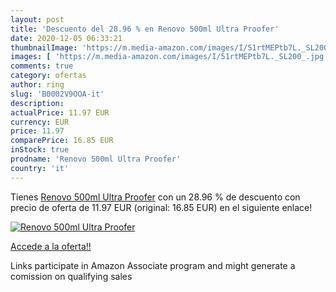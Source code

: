 ```yaml
---
layout: post
title: 'Descuento del 28.96 % en Renovo 500ml Ultra Proofer'
date: 2020-12-05 06:33:21
thumbnailImage: 'https://m.media-amazon.com/images/I/51rtMEPtb7L._SL200_.jpg'
images: [ 'https://m.media-amazon.com/images/I/51rtMEPtb7L._SL200_.jpg' ]
comments: true
category: ofertas
author: ring
slug: 'B0002V9OOA-it'
description:
actualPrice: 11.97 EUR
currency: EUR
price: 11.97
comparePrice: 16.85 EUR
inStock: true
prodname: 'Renovo 500ml Ultra Proofer'
country: 'it'
---
```


Tienes [Renovo 500ml Ultra Proofer](https://www.amazon.it/dp/B0002V9OOA/?tag=tolees00-21) con un 28.96 % de descuento con precio de oferta de 11.97 EUR (original: 16.85 EUR) en el siguiente enlace!

[![Renovo 500ml Ultra Proofer](https://m.media-amazon.com/images/I/51rtMEPtb7L._SL200_.jpg)](https://www.amazon.it/dp/B0002V9OOA/?tag=tolees00-21)

[Accede a la oferta!!](https://www.amazon.it/dp/B0002V9OOA/?tag=tolees00-21)

Links participate in Amazon Associate program and might generate a comission on qualifying sales


